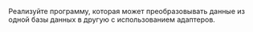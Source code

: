 Реализуйте программу, которая может преобразовывать данные из одной базы данных в другую с использованием адаптеров.